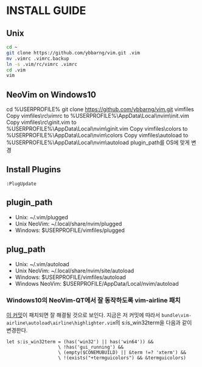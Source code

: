 # INSTALL GUIDE

## Unix
```bash
cd ~
git clone https://github.com/ybbarng/vim.git .vim
mv .vimrc .vimrc.backup
ln -s .vim/rc/vimrc .vimrc
cd .vim
vim
```

## NeoVim on Windows10
cd %USERPROFILE%
git clone https://github.com/ybbarng/vim.git vimfiles
Copy vimfiles\rc\vimrc to %USERPROFILE%\AppData\Local\nvim\init.vim
Copy vimfiles\rc\ginit.vim to %USERPROFILE%\AppData\Local\nvim\ginit.vim
Copy vimfiles\colors to %USERPROFILE%\AppData\Local\nvim\colors
Copy vimfiles\autoload to %USERPROFILE%\AppData\Local\nvim\autoload
plugin_path를 OS에 맞게 변경


## Install Plugins
```vim
:PlugUpdate
```


## plugin_path
* Unix: ~/.vim/plugged
* Unix NeoVim: ~/.local/share/nvim/plugged
* Windows: $USERPROFILE/vimfiles/plugged


## plug_path
* Unix: ~/.vim/autoload
* Unix NeoVim: ~/.local/share/nvim/site/autoload
* Windows: $USERPROFILE/vimfiles/autoload
* Windows NeoVim: $USERPROFILE/AppData/Local/nvim/autoload


### Windows10의 NeoVim-QT에서 잘 동작하도록 vim-airline 패치
[이 커밋](https://github.com/vim-airline/vim-airline/commit/57e564b22748e5ffcd7a4595864e0bff45fa55a0)이 패치되면 잘 해결될 것으로 보인다.
지금은 저 커밋에 따라서 `bundle\vim-airline\autoload\airline\highlighter.vim`의 s:is_win32term을 다음과 같이 변경한다.
```vim
let s:is_win32term = (has('win32') || has('win64')) &&
                   \ !has('gui_running') &&
                   \ (empty($CONEMUBUILD) || &term !=? 'xterm') &&
                   \ !(exists("+termguicolors") && &termguicolors)
```
